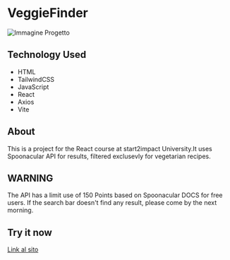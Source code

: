 # VeggieFinder

![Immagine Progetto](./public/assets/immagine.png)

## Technology Used

- HTML
- TailwindCSS
- JavaScript
- React
- Axios
- Vite

## About

This is a project for the React course at start2impact University.It uses Spoonacular API for results, filtered exclusevly for vegetarian recipes.

## WARNING

The API has a limit use of 150 Points based on Spoonacular DOCS for free users. If the search bar doesn't find any result, please come by the next morning.

## Try it now

[Link al sito](http://tuo-sito-web.com)
